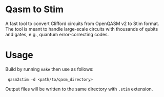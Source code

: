 # Qasm to Stim
A fast tool to convert Clifford circuits from OpenQASM v2 to Stim format. The tool is meant to handle large-scale circuits with thousands of qubits and gates, e.g., quantum error-correcting codes.

# Usage

Build by running `make` then use as follows:

&nbsp; `qasm2stim -d <path/to/qasm_directory>`<br>

Output files will be written to the same directory with `.stim` extension.
